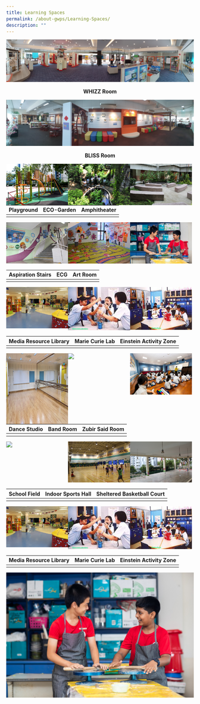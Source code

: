```yaml
---
title: Learning Spaces
permalink: /about-gwps/Learning-Spaces/
description: ""
---
```

![](/images/Learning%20Space/whizz%20rm-min.jpeg)
**<center>WHIZZ Room</center>**

![](/images/Learning%20Space/bliss%20rm-min.jpg)
**<center>BLISS Room</center>**

<img src="/images/Learning%20Space/Playground.jpeg" 
     style="width:33%;float:left"><img src="/images/Learning%20Space/Ecogarden.jpg" 
     style="width:33%;float:left"><img src="/images/Learning%20Space/AMPHITEATHER.jpg" 
     style="width:33%;float:left">
		 
| Playground | ECO-Garden | Amphitheater |
| -------- | -------- | -------- |
|||

<img src="/images/Learning%20Space/aspiration%20stair.jpeg" 
     style="width:33%;float:left"><img src="/images/Learning%20Space/ECG%20.jpeg" 
     style="width:33%;float:left"><img src="/images/Learning%20Space/art%20room.jpg" 
     style="width:33%">
		 
| Aspiration Stairs |ECG | Art Room |
| -------- | -------- | -------- |
|||

<img src="/images/IMG_5094.jpeg" 
     style="width:33%;float:left"><img src="/images/280a76bb6_u8140.jpeg" 
     style="width:33%;float:left"><img src="/images/b9b8041fa_u4743.jpeg" 
     style="width:33%">
		 
| Media Resource Library |Marie Curie Lab | Einstein Activity Zone |
| -------- | -------- | -------- |
|||

<img src="/images/20200708_111101.jpeg" 
     style="width:33%;float:left;height:190px"><img src="/images/Band%20Rm.jpeg" 
     style="width:33%;float:left"><img src="/images/Music%20room%20selected.jpeg" 
     style="width:33%">
		 
| Dance Studio | Band Room | Zubir Said Room |
| -------- | -------- | -------- |
|||

<img src="/images/" 
     style="width:33%;float:left"><img src="/images/IMG_6530.jpeg" 
     style="width:33%;float:left"><img src="/images/IMG_6536.jpeg" 
     style="width:33%">
		 
| School Field |Indoor Sports Hall | Sheltered Basketball Court |
| -------- | -------- | -------- |
|||

<img src="/images/IMG_5094.jpeg" 
     style="width:33%;float:left"><img src="/images/280a76bb6_u8140.jpeg" 
     style="width:33%;float:left"><img src="/images/b9b8041fa_u4743.jpeg" 
     style="width:33%">
		 
| Media Resource Library |Marie Curie Lab | Einstein Activity Zone |
| -------- | -------- | -------- |
|||


![](/images/Learning%20Space/art%20room.jpg)